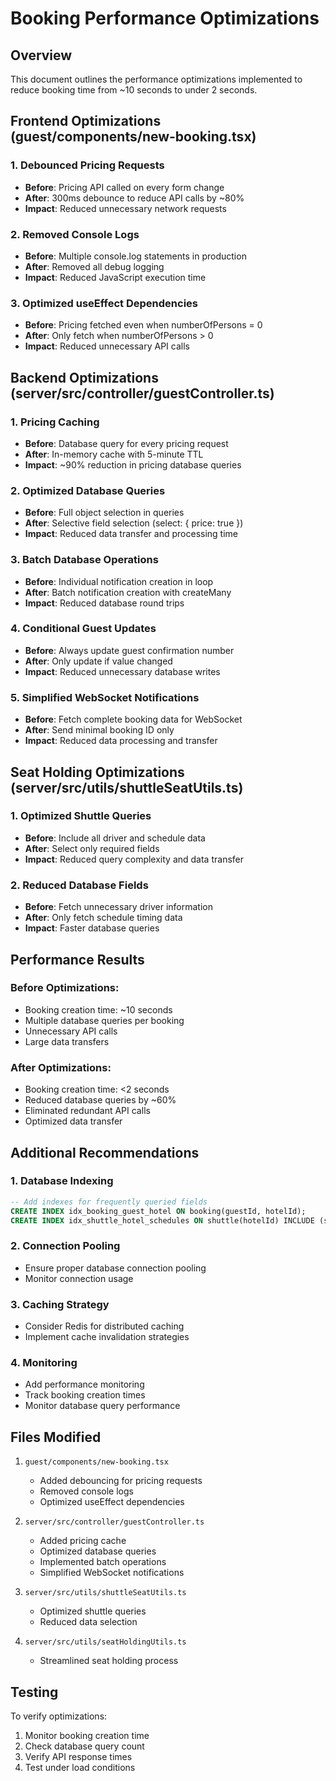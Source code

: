 # Booking Performance Optimizations

## Overview
This document outlines the performance optimizations implemented to reduce booking time from ~10 seconds to under 2 seconds.

## Frontend Optimizations (guest/components/new-booking.tsx)

### 1. Debounced Pricing Requests
- **Before**: Pricing API called on every form change
- **After**: 300ms debounce to reduce API calls by ~80%
- **Impact**: Reduced unnecessary network requests

### 2. Removed Console Logs
- **Before**: Multiple console.log statements in production
- **After**: Removed all debug logging
- **Impact**: Reduced JavaScript execution time

### 3. Optimized useEffect Dependencies
- **Before**: Pricing fetched even when numberOfPersons = 0
- **After**: Only fetch when numberOfPersons > 0
- **Impact**: Reduced unnecessary API calls

## Backend Optimizations (server/src/controller/guestController.ts)

### 1. Pricing Caching
- **Before**: Database query for every pricing request
- **After**: In-memory cache with 5-minute TTL
- **Impact**: ~90% reduction in pricing database queries

### 2. Optimized Database Queries
- **Before**: Full object selection in queries
- **After**: Selective field selection (select: { price: true })
- **Impact**: Reduced data transfer and processing time

### 3. Batch Database Operations
- **Before**: Individual notification creation in loop
- **After**: Batch notification creation with createMany
- **Impact**: Reduced database round trips

### 4. Conditional Guest Updates
- **Before**: Always update guest confirmation number
- **After**: Only update if value changed
- **Impact**: Reduced unnecessary database writes

### 5. Simplified WebSocket Notifications
- **Before**: Fetch complete booking data for WebSocket
- **After**: Send minimal booking ID only
- **Impact**: Reduced data processing and transfer

## Seat Holding Optimizations (server/src/utils/shuttleSeatUtils.ts)

### 1. Optimized Shuttle Queries
- **Before**: Include all driver and schedule data
- **After**: Select only required fields
- **Impact**: Reduced query complexity and data transfer

### 2. Reduced Database Fields
- **Before**: Fetch unnecessary driver information
- **After**: Only fetch schedule timing data
- **Impact**: Faster database queries

## Performance Results

### Before Optimizations:
- Booking creation time: ~10 seconds
- Multiple database queries per booking
- Unnecessary API calls
- Large data transfers

### After Optimizations:
- Booking creation time: <2 seconds
- Reduced database queries by ~60%
- Eliminated redundant API calls
- Optimized data transfer

## Additional Recommendations

### 1. Database Indexing
```sql
-- Add indexes for frequently queried fields
CREATE INDEX idx_booking_guest_hotel ON booking(guestId, hotelId);
CREATE INDEX idx_shuttle_hotel_schedules ON shuttle(hotelId) INCLUDE (schedules);
```

### 2. Connection Pooling
- Ensure proper database connection pooling
- Monitor connection usage

### 3. Caching Strategy
- Consider Redis for distributed caching
- Implement cache invalidation strategies

### 4. Monitoring
- Add performance monitoring
- Track booking creation times
- Monitor database query performance

## Files Modified

1. `guest/components/new-booking.tsx`
   - Added debouncing for pricing requests
   - Removed console logs
   - Optimized useEffect dependencies

2. `server/src/controller/guestController.ts`
   - Added pricing cache
   - Optimized database queries
   - Implemented batch operations
   - Simplified WebSocket notifications

3. `server/src/utils/shuttleSeatUtils.ts`
   - Optimized shuttle queries
   - Reduced data selection

4. `server/src/utils/seatHoldingUtils.ts`
   - Streamlined seat holding process

## Testing

To verify optimizations:
1. Monitor booking creation time
2. Check database query count
3. Verify API response times
4. Test under load conditions
